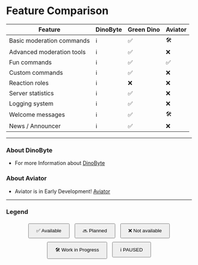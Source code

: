 # Feature Comparison

<table>
    <thead>
        <tr>
            <th>Feature</th>
            <th>DinoByte</th>
            <th>Green Dino</th>
            <th>Aviator</th>
        </tr>
    </thead>
    <tbody>
        <tr>
            <td>Basic moderation commands</td>
            <td>ℹ️</td>
            <td>✅</td>
            <td>🛠️</td>
        </tr>
        <tr>
            <td>Advanced moderation tools</td>
            <td>ℹ️</td>
            <td>✅</td>
            <td>❌</td>
        </tr>
        <tr>
            <td>Fun commands</td>
            <td>ℹ️</td>
            <td>✅</td>
            <td>✅</td>
        </tr>
        <tr>
            <td>Custom commands</td>
            <td>ℹ️</td>
            <td>✅</td>
            <td>❌</td>
        </tr>
        <tr>
            <td>Reaction roles</td>
            <td>ℹ️</td>
            <td>❌</td>
            <td>❌</td>
        </tr>
        <tr>
            <td>Server statistics</td>
            <td>ℹ️</td>
            <td>✅</td>
            <td>❌</td>
        </tr>
        <tr>
            <td>Logging system</td>
            <td>ℹ️</td>
            <td>✅</td>
            <td>❌</td>
        </tr>
        <tr>
            <td>Welcome messages</td>
            <td>ℹ️</td>
            <td>✅</td>
            <td>🛠️</td>
        </tr>
        <tr>
            <td>News / Announcer</td>
            <td>ℹ️</td>
            <td>✅</td>
            <td>❌</td>
        </tr>
        </tbody>
</table>

---

### About DinoByte

- For more Information about [DinoByte](changelogs/dinobyte-changelog.md)

### About Aviator

- Aviator is in Early Development! [Aviator](projects/aviator.md)

---

### Legend

<div style="text-align: center;">
    <button style="padding: 10px 20px; margin: 5px;">✅ Available</button>
    <button style="padding: 10px 20px; margin: 5px;">🔜 Planned</button>
    <button style="padding: 10px 20px; margin: 5px;">❌ Not available</button>
    <button style="padding: 10px 20px; margin: 5px;">🛠️ Work in Progress</button>
    <button style="padding: 10px 20px; margin: 5px;">ℹ️ PAUSED</button>
</div>
